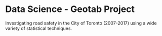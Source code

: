 # Data Science - Geotab Project

Investigating road safety in the City of Toronto (2007-2017) using a wide variety of statistical techniques.

